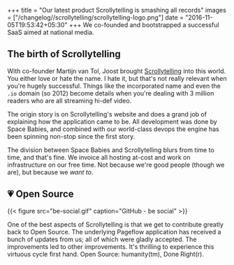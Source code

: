 +++
title = "Our latest product Scrollytelling is smashing all records"
images = ["/changelog//scrollytelling/scrollytelling-logo.png"]
date = "2016-11-05T19:53:42+05:30"
+++
We co-founded and bootstrapped a successful SaaS aimed at national media.
<!--more-->

## The birth of Scrollytelling
With co-founder Martijn van Tol, Joost brought [Scrollytelling](https://www.scrollytelling.com) into this world. You either love or hate the name. I hate it, but that's not really relevant when you're hugely successful. Things like the incorporated name and even the `.io` domain (so 2012) become details when you're dealing with 3 million readers who are all streaming hi-def video.

The origin story is on Scrollytelling's website and does a grand job of explaining how the application came to be. All development was done by Space Babies, and combined with our world-class devops the engine has been spinning non-stop since the first story.

The division between Space Babies and Scrollytelling blurs from time to time, and that's fine. We invoice all hosting at-cost and work on infrastructure on our free time. Not because we're good people (though we are), but because we _want to_.

## 💗 Open Source

{{< figure src="be-social.gif" caption="GitHub - be social" >}}

One of the best aspects of Scrollytelling is that we get to contribute greatly back to Open Source. The underlying Pageflow application has received a bunch of updates from us; all of which were gladly accepted. The improvements led to other improvements. It's thrilling to experience this virtuous cycle first hand. Open Source: humanity(tm), Done Right(r).
